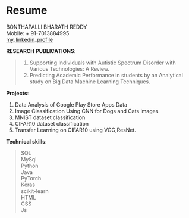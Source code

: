 # Resume
BONTHAPALLI BHARATH REDDY	  
Mobile: + 91-7013884995<br/>
[my_linkedin_profile](https://www.linkedin.com/in/bonthapalli-bharath-reddy-ab8330136/) <br/>

**RESEARCH PUBLICATIONS**:
> 1.	Supporting Individuals with Autistic Spectrum Disorder with Various Technologies: A Review.
> 2.	Predicting Academic Performance in students by an Analytical study on Big Data Machine Learning Techniques. 

**Projects**: 
1.	Data Analysis of Google Play Store Apps Data 
2.	Image Classification Using CNN for Dogs and Cats images
3.	MNIST dataset classification
4.	CIFAR10 dataset classification 
5.	Transfer Learning on CIFAR10 using VGG,ResNet.

**Technical skills**:<br/>
> SQL<br/>
  MySql<br/>
  Python<br/>
  Java<br/>
  PyTorch<br/>
  Keras<br/>
  scikit-learn<br/>
  HTML<br/>
  CSS<br/>
  Js<br/>




